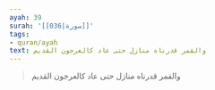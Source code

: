 ```yaml
---
ayah: 39
surah: '[[036|سورة]]'
tags:
- quran/ayah
text: والقمر قدرناه منازل حتى عاد كالعرجون القديم
---
```

> والقمر قدرناه منازل حتى عاد كالعرجون القديم

